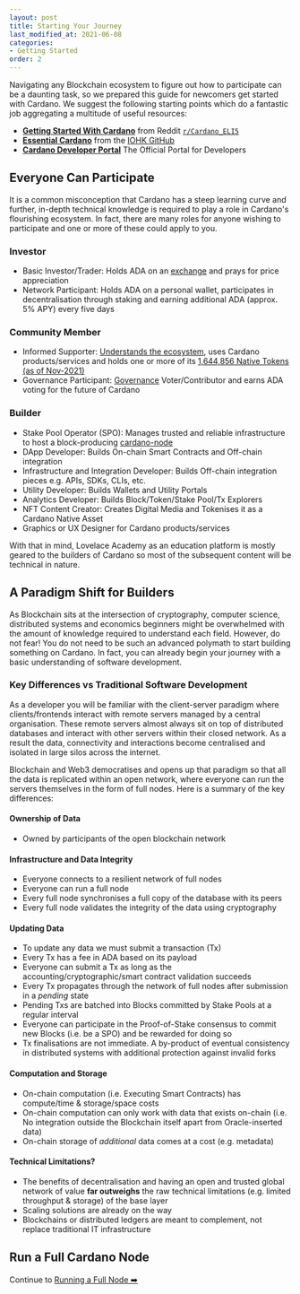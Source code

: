 ```yaml
---
layout: post
title: Starting Your Journey
last_modified_at: 2021-06-08
categories:
- Getting Started
order: 2
---
```


Navigating any Blockchain ecosystem to figure out how to participate can be a daunting task, so we prepared this guide for newcomers get started with Cardano. We suggest the following starting points which do a fantastic job aggregating a multitude of useful resources:
- [**Getting Started With Cardano**](https://www.reddit.com/r/Cardano_ELI5/wiki/index#wiki_getting_started_with_cardano) from Reddit [`r/Cardano_ELI5`](https://www.reddit.com/r/Cardano_ELI5)
- [**Essential Cardano**](https://github.com/input-output-hk/essential-cardano/blob/main/essential-cardano-list.md) from the [IOHK GitHub](https://github.com/input-output-hk)
- [**Cardano Developer Portal**](https://developers.cardano.org/) The Official Portal for Developers

## Everyone Can Participate
It is a common misconception that Cardano has a steep learning curve and further, in-depth technical knowledge is required to play a role in Cardano's flourishing ecosystem. In fact, there are many roles for anyone wishing to participate and one or more of these could apply to you. 

### Investor
- Basic Investor/Trader: Holds ADA on an [exchange](https://coinmarketcap.com/currencies/cardano/markets/) and prays for price appreciation 
- Network Participant: Holds ADA on a personal wallet, participates in decentralisation through staking and earning additional ADA (approx. 5% APY) every five days

### Community Member
- Informed Supporter: [Understands the ecosystem](https://github.com/input-output-hk/essential-cardano/blob/main/essential-cardano-list.md), uses Cardano products/services and holds one or more of its [1,644,856 Native Tokens (as of Nov-2021)](https://pool.pm/tokens)
- Governance Participant: [Governance](https://cardano.org/governance/) Voter/Contributor and earns ADA voting for the future of Cardano

### Builder
- Stake Pool Operator (SPO): Manages trusted and reliable infrastructure to host a block-producing [cardano-node](https://github.com/input-output-hk/cardano-node/)
- DApp Developer: Builds On-chain Smart Contracts and Off-chain integration
- Infrastructure and Integration Developer: Builds Off-chain integration pieces e.g. APIs, SDKs, CLIs, etc.
- Utility Developer: Builds Wallets and Utility Portals
- Analytics Developer: Builds Block/Token/Stake Pool/Tx Explorers 
- NFT Content Creator: Creates Digital Media and Tokenises it as a Cardano Native Asset
- Graphics or UX Designer for Cardano products/services

With that in mind, Lovelace Academy as an education platform is mostly geared to the builders of Cardano so most of the subsequent content will be technical in nature. 

## A Paradigm Shift for Builders
As Blockchain sits at the intersection of cryptography, computer science, distributed systems and economics beginners might be overwhelmed with the amount of knowledge required to understand each field. However, do not fear! You do not need to be such an advanced polymath to start building something on Cardano. In fact, you can already begin your journey with a basic understanding of software development.

### Key Differences vs Traditional Software Development
As a developer you will be familiar with the client-server paradigm where clients/frontends interact with remote servers managed by a central organisation. These remote servers almost always sit on top of distributed databases and interact with other servers within their closed network. As a result the data, connectivity and interactions become centralised and isolated in large silos across the internet.

Blockchain and Web3 democratises and opens up that paradigm so that all the data is replicated within an open network, where everyone can run the servers themselves in the form of full nodes. Here is a summary of the key differences:

#### Ownership of Data
- Owned by participants of the open blockchain network

#### Infrastructure and Data Integrity
- Everyone connects to a resilient network of full nodes 
- Everyone can run a full node
- Every full node synchronises a full copy of the database with its peers
- Every full node validates the integrity of the data using cryptography

#### Updating Data
- To update any data we must submit a transaction (Tx)
- Every Tx has a fee in ADA based on its payload
- Everyone can submit a Tx as long as the accounting/cryptographic/smart contract validation succeeds
- Every Tx propagates through the network of full nodes after submission in a _pending_ state
- Pending Txs are batched into Blocks committed by Stake Pools at a regular interval
- Everyone can participate in the Proof-of-Stake consensus to commit new Blocks (i.e. be a SPO) and be rewarded for doing so
- Tx finalisations are not immediate. A by-product of eventual consistency in distributed systems with additional protection against invalid forks

#### Computation and Storage
- On-chain computation (i.e. Executing Smart Contracts) has compute/time & storage/space costs 
- On-chain computation can only work with data that exists on-chain (i.e. No integration outside the Blockchain itself apart from Oracle-inserted data)
- On-chain storage of _additional_ data comes at a cost (e.g. metadata)

#### Technical Limitations?
- The benefits of decentralisation and having an open and trusted global network of value **far outweighs** the raw technical limitations (e.g. limited throughput & storage) of the base layer
- Scaling solutions are already on the way
- Blockchains or distributed ledgers are meant to complement, not replace traditional IT infrastructure

## Run a Full Cardano Node

Continue to [Running a Full Node ➡️](https://learn.lovelace.academy/getting-started/running-a-full-node/)